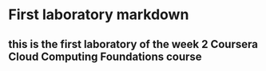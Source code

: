 # First laboratory markdown
## this is the first laboratory of the week 2 Coursera Cloud Computing Foundations course
